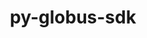 ---
title: "py-globus-sdk"
layout: cache
categories: [package, v0.19]
meta: {"versions": ["3.10.1"], "compilers": ["gcc@=11.1.0", "oneapi@=2022.1.0"], "oss": ["ubuntu20.04"], "platforms": ["linux"], "targets": ["x86_64"], "stacks": ["e4s", "e4s-oneapi"], "num_specs": 2, "num_specs_by_stack": {"e4s": 1, "e4s-oneapi": 1}}
spec_details: [{"hash": "3luu6uby2lbqg6lmywztjalew4zepggc", "compiler": "gcc@=11.1.0", "versions": ["3.10.1"], "os": "ubuntu20.04", "platform": "linux", "target": "x86_64", "variants": ["build_system=python_pip"], "stacks": ["e4s"], "size": "-", "tarball": "https://binaries.spack.io/releases/v0.19/build_cache/linux-ubuntu20.04-x86_64/gcc-11.1.0/py-globus-sdk-3.10.1/linux-ubuntu20.04-x86_64-gcc-11.1.0-py-globus-sdk-3.10.1-3luu6uby2lbqg6lmywztjalew4zepggc.spack"}, {"hash": "hvn7b7d5tojcta3piv4hmvh4veoik5gl", "compiler": "oneapi@=2022.1.0", "versions": ["3.10.1"], "os": "ubuntu20.04", "platform": "linux", "target": "x86_64", "variants": ["build_system=python_pip"], "stacks": ["e4s-oneapi"], "size": "-", "tarball": "https://binaries.spack.io/releases/v0.19/build_cache/linux-ubuntu20.04-x86_64/oneapi-2022.1.0/py-globus-sdk-3.10.1/linux-ubuntu20.04-x86_64-oneapi-2022.1.0-py-globus-sdk-3.10.1-hvn7b7d5tojcta3piv4hmvh4veoik5gl.spack"}]
---